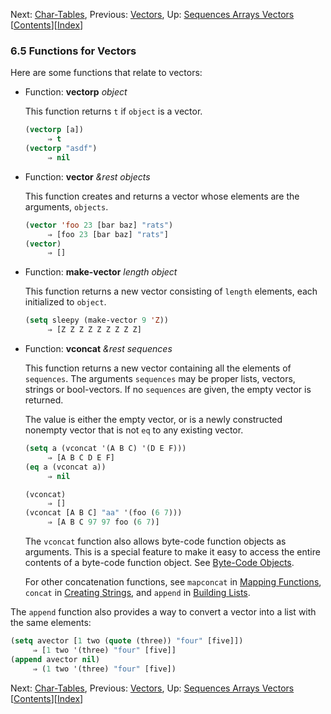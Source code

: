

Next: [Char-Tables](Char_002dTables.html), Previous: [Vectors](Vectors.html), Up: [Sequences Arrays Vectors](Sequences-Arrays-Vectors.html)   \[[Contents](index.html#SEC_Contents "Table of contents")]\[[Index](Index.html "Index")]

### 6.5 Functions for Vectors

Here are some functions that relate to vectors:

*   Function: **vectorp** *object*

    This function returns `t` if `object` is a vector.

    ```lisp
    (vectorp [a])
         ⇒ t
    (vectorp "asdf")
         ⇒ nil
    ```

<!---->

*   Function: **vector** *\&rest objects*

    This function creates and returns a vector whose elements are the arguments, `objects`.

    ```lisp
    (vector 'foo 23 [bar baz] "rats")
         ⇒ [foo 23 [bar baz] "rats"]
    (vector)
         ⇒ []
    ```

<!---->

*   Function: **make-vector** *length object*

    This function returns a new vector consisting of `length` elements, each initialized to `object`.

    ```lisp
    (setq sleepy (make-vector 9 'Z))
         ⇒ [Z Z Z Z Z Z Z Z Z]
    ```

<!---->

*   Function: **vconcat** *\&rest sequences*

    This function returns a new vector containing all the elements of `sequences`. The arguments `sequences` may be proper lists, vectors, strings or bool-vectors. If no `sequences` are given, the empty vector is returned.

    The value is either the empty vector, or is a newly constructed nonempty vector that is not `eq` to any existing vector.

    ```lisp
    (setq a (vconcat '(A B C) '(D E F)))
         ⇒ [A B C D E F]
    (eq a (vconcat a))
         ⇒ nil
    ```

    ```lisp
    (vconcat)
         ⇒ []
    (vconcat [A B C] "aa" '(foo (6 7)))
         ⇒ [A B C 97 97 foo (6 7)]
    ```

    The `vconcat` function also allows byte-code function objects as arguments. This is a special feature to make it easy to access the entire contents of a byte-code function object. See [Byte-Code Objects](Byte_002dCode-Objects.html).

    For other concatenation functions, see `mapconcat` in [Mapping Functions](Mapping-Functions.html), `concat` in [Creating Strings](Creating-Strings.html), and `append` in [Building Lists](Building-Lists.html).

The `append` function also provides a way to convert a vector into a list with the same elements:

```lisp
(setq avector [1 two (quote (three)) "four" [five]])
     ⇒ [1 two '(three) "four" [five]]
(append avector nil)
     ⇒ (1 two '(three) "four" [five])
```

Next: [Char-Tables](Char_002dTables.html), Previous: [Vectors](Vectors.html), Up: [Sequences Arrays Vectors](Sequences-Arrays-Vectors.html)   \[[Contents](index.html#SEC_Contents "Table of contents")]\[[Index](Index.html "Index")]
